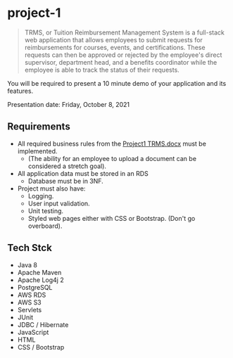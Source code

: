 # project-1
> TRMS, or Tuition Reimbursement Management System is a full-stack web application that allows employees to submit requests for reimbursements for courses, events, and certifications. These requests can then be approved or rejected by the employee's direct supervisor, department head, and a benefits coordinator while the employee is able to track the status of their requests.

You will be required to present a 10 minute demo of your application and its features.  

Presentation date: Friday, October 8, 2021

## Requirements
- All required business rules from the [Project1 TRMS.docx](https://github.com/210823-java-msa-wvu/project-1/blob/d23ac4e02ffca47d908cb1ff0217aff427be6bef/Project1%20TRMS.docx) must be implemented.  
  - (The ability for an employee to upload a document can be considered a stretch goal).
- All application data must be stored in an RDS
  - Database must be in 3NF. 
- Project must also have:
  - Logging.
  - User input validation.
  - Unit testing.
  - Styled web pages either with CSS or Bootstrap. (Don't go overboard).


## Tech Stck
- Java 8
- Apache Maven
- Apache Log4j 2
- PostgreSQL
- AWS RDS
- AWS S3
- Servlets
- JUnit
- JDBC / Hibernate
- JavaScript
- HTML
- CSS / Bootstrap

